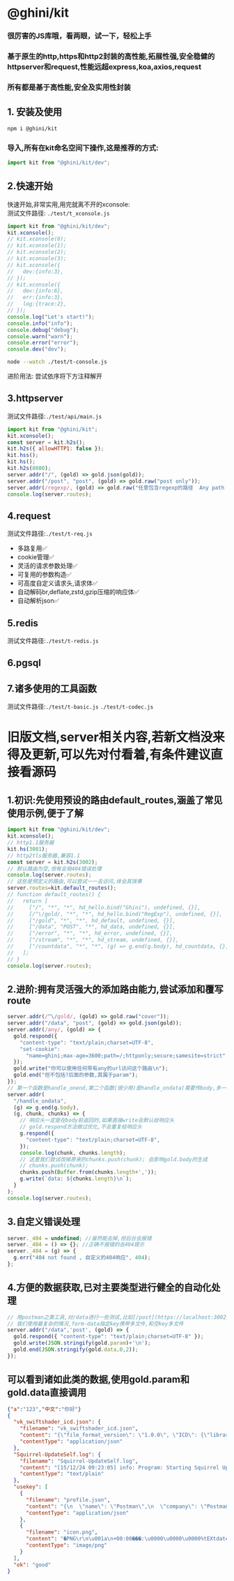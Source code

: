 # @ghini/kit
### 很厉害的JS库哦，看两眼，试一下，轻松上手
### 基于原生的http,https和http2封装的高性能,拓展性强,安全稳健的httpserver和request,性能远超express,koa,axios,request
### 所有都是基于高性能,安全及实用性封装

## 1. 安装及使用
```bash
npm i @ghini/kit
```
### 导入,所有在kit命名空间下操作,这是推荐的方式:
```js
import kit from "@ghini/kit/dev";
```
## 2.快速开始
快速开始,非常实用,用完就离不开的xconsole:  
测试文件路径: `./test/t_xconsole.js`
```js
import kit from "@ghini/kit/dev";
kit.xconsole();
// kit.xconsole(0);
// kit.xconsole(1);
// kit.xconsole(2);
// kit.xconsole(3);
// kit.xconsole({
//   dev:{info:3},
// });
// kit.xconsole({
//   dev:{info:6},
//   err:{info:3},
//   log:{trace:2},
// });
console.log("Let's start!");
console.info("info");
console.debug("debug");
console.warn("warn");
console.error("error");
console.dev("dev");
```
```bash
node --watch ./test/t-console.js
```
进阶用法: 尝试依序将下方注释解开

## 3.httpserver
测试文件路径:`./test/api/main.js`
```js
import kit from "@ghini/kit";
kit.xconsole();
const server = kit.h2s();
kit.h2s({ allowHTTP1: false });
kit.hss();
kit.hs();
kit.h2s(8080);
server.addr("/", (gold) => gold.json(gold));
server.addr("/post", "post", (gold) => gold.raw("post only"));
server.addr(/regexp/, (gold) => gold.raw("任意包含regexp的路径  Any path that contains regexp"));
console.log(server.routes);
```
## 4.request
测试文件路径:`./test/t-req.js`
- 多路复用✅
- cookie管理✅
- 灵活的请求参数处理✅
- 可复用的参数构造✅
- 可高度自定义请求头,请求体✅
- 自动解码br,deflate,zstd,gzip压缩的响应体✅
- 自动解析json✅
## 5.redis
测试文件路径:`./test/t-redis.js`
## 6.pgsql

## 7.诸多使用的工具函数
测试文件路径:`./test/t-basic.js` `./test/t-codec.js`







# 旧版文档,server相关内容,若新文档没来得及更新,可以先对付看着,有条件建议直接看源码
## 1.初识:先使用预设的路由default_routes,涵盖了常见使用示例,便于了解
```js
import kit from "@ghini/kit/dev";
kit.xconsole();
// http1.1服务器
kit.hs(3001);
// http2tls服务器,兼容1.1
const server = kit.h2s(3002);
// 默认路由为空,但有全局404错误处理
console.log(server.routes);
// 这些是预定义的路由,可以尝试一一去访问,体会其效果
server.routes=kit.default_routes();
// function default_routes() {
//   return [
//     ["/", "*", "*", hd_hello.bind("Ghini"), undefined, {}],
//     [/^\/gold/, "*", "*", hd_hello.bind("RegExp"), undefined, {}],
//     ["/gold", "*", "*", hd_default, undefined, {}],
//     ["/data", "POST", "*", hd_data, undefined, {}],
//     ["/error", "*", "*", hd_error, undefined, {}],
//     ["/stream", "*", "*", hd_stream, undefined, {}],
//     ["/countdata", "*", "*", (g) => g.end(g.body), hd_countdata, {}],
//   ];
// }
console.log(server.routes);
```

## 2.进阶:拥有灵活强大的添加路由能力,尝试添加和覆写route
```js
server.addr(/^\/gold/, (gold) => gold.raw("cover"));
server.addr("/data", "post", (gold) => gold.json(gold));
server.addr(/any/, (gold) => {
  gold.respond({
    "content-type": "text/plain;charset=UTF-8",
    "set-cookie":
      "name=ghini;max-age=3600;path=/;httponly;secure;samesite=strict",
  });
  gold.write("你可以使用任何带有any的url访问这个路由\n");
  gold.end("但不包括?后面的参数,其属于param");
});
// 第一个函数是handle_onend,第二个函数(很少用)是handle_ondata(需要传body,多一点效果明显)
server.addr(
  "/handle_ondata",
  (g) => g.end(g.body),
  (g, chunk, chunks) => {
    // 响应头一定是在body前返回的,如果直接write会默认给响应头
    // gold.respond方法做过优化,不会重复给响应头
    g.respond({
      "content-type": "text/plain;charset=UTF-8",
    });
    console.log(chunk, chunks.length);
    // 这里我们尝试改掉原来的chunks.push(chunk); 会影响gold.body的生成
    // chunks.push(chunk);
    chunks.push(Buffer.from(chunks.length+','));
    g.write(`data: ${chunks.length}\n`);
  }
);
console.log(server.routes);
```


## 3.自定义错误处理
```js
server._404 = undefined; //虽然能去掉,但后台会报错
server._404 = () => {}; //正确不报错的去404提示
server._404 = (g) => {
  g.err("404 not found , 自定义的404响应", 404);
};
```

## 4.方便的数据获取,已对主要类型进行健全的自动化处理
```js
// 用postman之类工具,对/data进行一些测试,比如[/post](https://localhost:3002/data?a=123&中文=你好),对body的json x-www-form-urlencoded form-data的主流类型都进行了支持,轻松一键获取数据.
// 我们使用最复杂的情况,form-data指定key携带多文件,和空key多文件
server.addr("/data",'post', (gold) => {
  gold.respond({ "content-type": "text/plain;charset=UTF-8" });
  gold.write(JSON.stringify(gold.param)+'\n');
  gold.end(JSON.stringify(gold.data,0,2));
});
```
## 可以看到诸如此类的数据,使用gold.param和gold.data直接调用
```json
{"a":"123","中文":"你好"}
{
  "vk_swiftshader_icd.json": {
    "filename": "vk_swiftshader_icd.json",
    "content": "{\"file_format_version\": \"1.0.0\", \"ICD\": {\"library_path\": \".\\\\vk_swiftshader.dll\", \"api_version\": \"1.0.5\"}}",
    "contentType": "application/json"
  },
  "Squirrel-UpdateSelf.log": {
    "filename": "Squirrel-UpdateSelf.log",
    "content": "﻿[15/12/24 09:23:05] info: Program: Starting Squirrel Updater: --updateSelf=C:\\Users\\pznfo\\AppData\\Local\\SquirrelTemp\\Update.exe\r\n[15/12/24 09:23:05] info: Program: About to wait for parent PID 46400\r\n[15/12/24 09:23:07] info: Program: Finished Squirrel Updater",
    "contentType": "text/plain"
  },
  "usekey": [
    {
      "filename": "profile.json",
      "content": "{\n  \"name\": \"Postman\",\n  \"company\": \"Postman\",\n  \"installationOptions\": {}\n}",
      "contentType": "application/json"
    },
    {
      "filename": "icon.png",
      "content": "�PNG\r\n\u001a\n+00:00���:\u0000\u0000\u0000%tEXtdate:modify\u0000IEND�B`�",
      "contentType": "image/png"
    }
  ],
  "ok": "good"
}
```